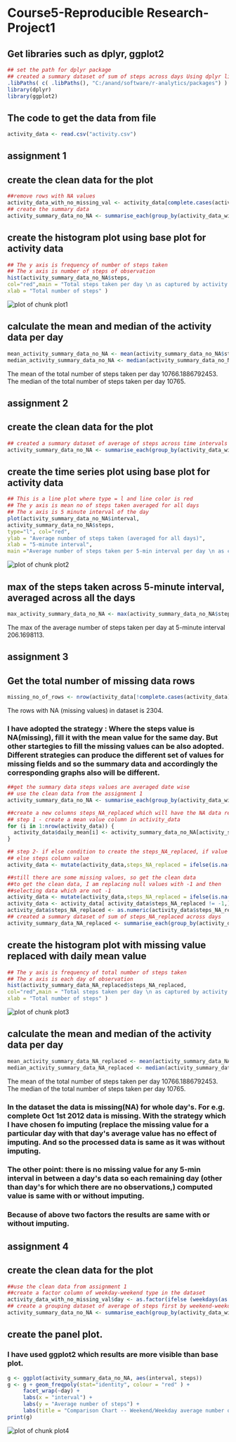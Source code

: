 # Course5-Reproducible Research-Project1

## Get libraries such as dplyr, ggplot2

```r
## set the path for dplyr package
## created a summary dataset of sum of steps across days Using dplyr library
.libPaths( c( .libPaths(), "C:/anand/software/r-analytics/packages") )
library(dplyr)
library(ggplot2)
```

## The code to get the data from file


```r
activity_data <- read.csv("activity.csv")
```

## assignment 1

## create the clean data for the plot

```r
##remove rows with NA values
activity_data_with_no_missing_val <- activity_data[complete.cases(activity_data),]
## create the summary data
activity_summary_data_no_NA <- summarise_each(group_by(activity_data_with_no_missing_val,date),funs(sum),c(1))
```

## create the histogram plot using base plot for activity data

```r
## The y axis is frequency of number of steps taken 
## The x axis is number of steps of observation
hist(activity_summary_data_no_NA$steps, 
col="red",main = "Total steps taken per day \n as captured by activity monitoring device for a person",
xlab = "Total number of steps" )
```

![plot of chunk plot1](figure/plot1-1.png) 

## calculate the mean and median of the activity data per day

```r
mean_activity_summary_data_no_NA <- mean(activity_summary_data_no_NA$steps)
median_activity_summary_data_no_NA <- median(activity_summary_data_no_NA$steps)
```
The mean of the total number of steps taken per day 10766.1886792453.
The median of the total number of steps taken per day 10765.


## assignment 2

## create the clean data for the plot

```r
## created a summary dataset of average of steps across time intervals Using dplyr library
activity_summary_data_no_NA <- summarise_each(group_by(activity_data_with_no_missing_val,interval),funs(mean),c(1))
```

## create the time series plot using base plot for activity data


```r
## This is a line plot where type = l and line color is red
## The y axis is mean no of steps taken averaged for all days
## The x axis is 5 minute interval of the day
plot(activity_summary_data_no_NA$interval,
activity_summary_data_no_NA$steps,
type="l", col="red",
ylab = "Average number of steps taken (averaged for all days)",
xlab = "5-minute interval",
main ="Average number of steps taken per 5-min interval per day \n as captured by activity monitoring device " )
```

![plot of chunk plot2](figure/plot2-1.png) 

## max of the steps taken across 5-minute interval, averaged across all the days

```r
max_activity_summary_data_no_NA <- max(activity_summary_data_no_NA$steps)
```
The max of the average number of steps taken per day at 5-minute interval 206.1698113.


## assignment 3

## Get the total number of missing data rows

```r
missing_no_of_rows <- nrow(activity_data[!complete.cases(activity_data),])
```
The rows with NA (missing values) in dataset is 2304.

### I have adopted the strategy : Where the steps value is NA(missing), fill it with the mean value for the same day. But other startegies to fill the missing values can be also adopted. Different strategies can produce the different set of values for missing fields and so the summary data and accordingly the corresponding graphs also will be different.


```r
##get the summary data steps values are averaged date wise
## use the clean data from the assignment 1
activity_summary_data_no_NA <- summarise_each(group_by(activity_data_with_no_missing_val,date),funs(mean),c(1))

##create a new columns steps_NA_replaced which will have the NA data replaced with daily mean value
## step 1 - create a mean value column in activity_data 
for (i in 1:nrow(activity_data)) {
  activity_data$daily_mean[i] <- activity_summary_data_no_NA[activity_summary_data_no_NA$date == activity_data[i,2],2]	
}

## step 2- if else condition to create the steps_NA_replaced, if value is missing select mean column value
## else steps column value
activity_data <- mutate(activity_data,steps_NA_replaced = ifelse(is.na(steps),activity_data$daily_mean,activity_data$steps))

##still there are some missing values, so get the clean data
##to get the clean data, I am replacing null values with -1 and then 
##selecting data which are not -1
activity_data <- mutate(activity_data,steps_NA_replaced = ifelse(is.na(steps),-1,activity_data$steps_NA_replaced))
activity_data <- activity_data[ activity_data$steps_NA_replaced != -1,]
activity_data$steps_NA_replaced <- as.numeric(activity_data$steps_NA_replaced)
## created a summary dataset of sum of steps_NA_replaced across days
activity_summary_data_NA_replaced <- summarise_each(group_by(activity_data,date),funs(sum),c(5))
```

## create the histogram plot with missing value replaced with daily mean value



```r
## The y axis is frequency of total number of steps taken 
## The x axis is each day of observation
hist(activity_summary_data_NA_replaced$steps_NA_replaced, 
col="red",main = "Total steps taken per day \n as captured by activity monitoring device for a person",
xlab = "Total number of steps" )
```

![plot of chunk plot3](figure/plot3-1.png) 

## calculate the mean and median of the activity data per day

```r
mean_activity_summary_data_NA_replaced <- mean(activity_summary_data_NA_replaced$steps_NA_replaced)
median_activity_summary_data_NA_replaced <- median(activity_summary_data_NA_replaced$steps_NA_replaced)
```
The mean of the total number of steps taken per day 10766.1886792453.
The median of the total number of steps taken per day 10765.

### In the dataset the data is missing(NA) for whole day's. For e.g. complete Oct 1st 2012 data is missing. With the strategy which I have chosen fo imputing (replace the missing value for a particular day with that day's average value has no effect of imputing. And so the processed data is same as it was without imputing.
### The other point: there is no missing value for any 5-min interval in between a day's data so each remaining day (other than day's for which there are no observations,) computed value is same with or without imputing.
### Because of above two factors the results are same with or without imputing.

## assignment 4


## create the clean data for the plot

```r
##use the clean data from assignment 1
##create a factor column of weekday-weekend type in the dataset
activity_data_with_no_missing_val$day <- as.factor(ifelse (weekdays(as.Date(activity_data_with_no_missing_val$date)) == "Saturday" | weekdays(as.Date(activity_data_with_no_missing_val$date)) =="Sunday","Weekend","Weekday") )
## create a grouping dataset of average of steps first by weekend-weekday factor and then by interval Using dplyr library
activity_summary_data_no_NA <- summarise_each(group_by(activity_data_with_no_missing_val,day,interval),funs(mean),c(1))
```

## create the panel plot.
### I have used ggplot2 which results are more visible than base plot.


```r
g <- ggplot(activity_summary_data_no_NA, aes(interval, steps))
g <- g + geom_freqpoly(stat="identity", colour = "red" ) +
     facet_wrap(~day) +
     labs(x = "interval") +
     labs(y = "Average number of steps") +
     labs(title = "Comparison Chart -- Weekend/Weekday average number of steps")
print(g)
```

![plot of chunk plot4](figure/plot4-1.png) 
